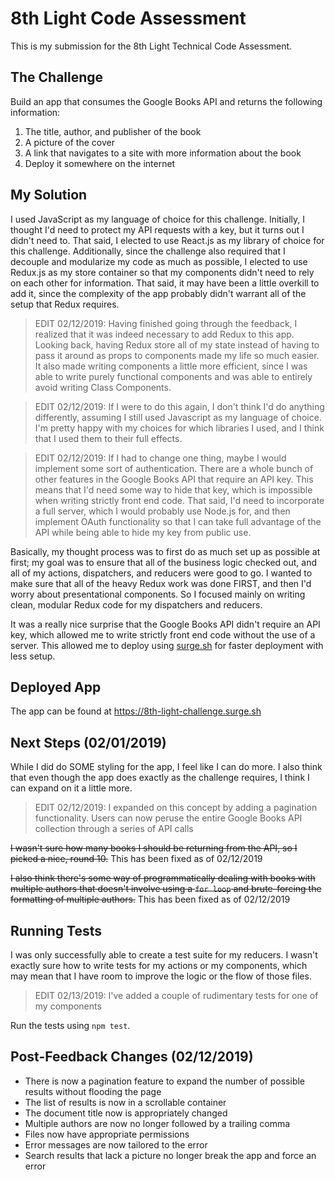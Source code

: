 # 8th Light Code Assessment

This is my submission for the 8th Light Technical Code Assessment. 

## The Challenge
Build an app that consumes the Google Books API and returns the following information: 

1. The title, author, and publisher of the book
2. A picture of the cover
3. A link that navigates to a site with more information about the book
4. Deploy it somewhere on the internet

## My Solution
I used JavaScript as my language of choice for this challenge. Initially, I thought I'd need to protect my API requests with a key, but it turns out I didn't need to. That said, I elected to use React.js as my library of choice for this challenge. Additionally, since the challenge also required that I decouple and modularize my code as much as possible, I elected to use Redux.js as my store container so that my components didn't need to rely on each other for information. That said, it may have been a little overkill to add it, since the complexity of the app probably didn't warrant all of the setup that Redux requires.

> EDIT 02/12/2019: Having finished going through the feedback, I realized that it was indeed necessary to add Redux to this app. Looking back, having Redux store all of my state instead of having to pass it around as props to components made my life so much easier. It also made writing components a little more efficient, since I was able to write purely functional components and was able to entirely avoid writing Class Components.

> EDIT 02/12/2019: If I were to do this again, I don't think I'd do anything differently, assuming I still used Javascript as my language of choice. I'm pretty happy with my choices for which libraries I used, and I think that I used them to their full effects. 

> EDIT 02/12/2019: If I had to change one thing, maybe I would implement some sort of authentication. There are a whole bunch of other features in the Google Books API that require an API key. This means that I'd need some way to hide that key, which is impossible when writing strictly front end code. That said, I'd need to incorporate a full server, which I would probably use Node.js for, and then implement OAuth functionality so that I can take full advantage of the API while being able to hide my key from public use.

Basically, my thought process was to first do as much set up as possible at first; my goal was to ensure that all of the business logic checked out, and all of my actions, dispatchers, and reducers were good to go. I wanted to make sure that all of the heavy Redux work was done FIRST, and then I'd worry about presentational components. So I focused mainly on writing clean, modular Redux code for my dispatchers and reducers.

It was a really nice surprise that the Google Books API didn't require an API key, which allowed me to write strictly front end code without the use of a server. This allowed me to deploy using [surge.sh](https://surge.sh) for faster deployment with less setup.

## Deployed App
The app can be found at https://8th-light-challenge.surge.sh

## Next Steps (02/01/2019)

While I did do SOME styling for the app, I feel like I can do more. I also think that even though the app does exactly as the challenge requires, I think I can expand on it a little more.

> EDIT 02/12/2019: I expanded on this concept by adding a pagination functionality. Users can now peruse the entire Google Books API collection through a series of API calls

~~I wasn't sure how many books I should be returning from the API, so I picked a nice, round 10.~~ This has been fixed as of 02/12/2019

~~I also think there's some way of programmatically dealing with books with multiple authors that doesn't involve using a `for loop` and brute-forcing the formatting of multiple authors.~~ This has been fixed as of 02/12/2019

## Running Tests
I was only successfully able to create a test suite for my reducers. I wasn't exactly sure how to write tests for my actions or my components, which may mean that I have room to improve the logic or the flow of those files.

> EDIT 02/13/2019: I've added a couple of rudimentary tests for one of my components

Run the tests using `npm test`.


## Post-Feedback Changes (02/12/2019)

* There is now a pagination feature to expand the number of possible results without flooding the page
* The list of results is now in a scrollable container
* The document title now is appropriately changed
* Multiple authors are now no longer followed by a trailing comma
* Files now have appropriate permissions
* Error messages are now tailored to the error
* Search results that lack a picture no longer break the app and force an error
